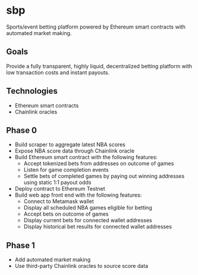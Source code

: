 # sbp

Sports/event betting platform powered by Ethereum smart contracts with automated market making.

## Goals

Provide a fully transparent, highly liquid, decentralized betting platform with low transaction costs and instant payouts.

## Technologies

+ Ethereum smart contracts
+ Chainlink oracles

## Phase 0

+ Build scraper to aggregate latest NBA scores
+ Expose NBA score data through Chainlink oracle
+ Build Ethereum smart contract with the following features:
  + Accept tokenized bets from addresses on outcome of games
  + Listen for game completion events
  + Settle bets of completed games by paying out winning addresses using static 1:1 payout odds
+ Deploy contract to Ethereum Testnet
+ Build web app front end with the following features:
  + Connect to Metamask wallet
  + Display all scheduled NBA games eligible for betting
  + Accept bets on outcome of games
  + Display current bets for connected wallet addresses
  + Display historical bet results for connected wallet addresses
  
## Phase 1

+ Add automated market making
+ Use third-party Chainlink oracles to source score data
